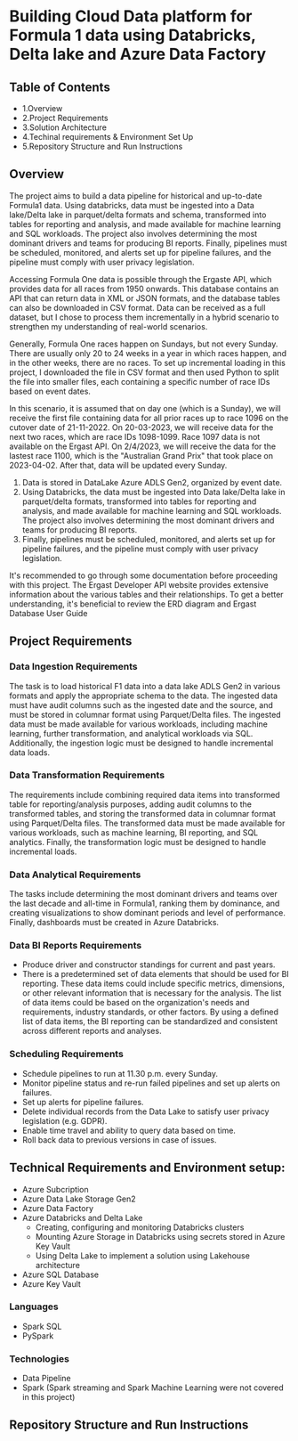 
# Building Cloud Data platform for Formula 1 data using Databricks, Delta lake and Azure Data Factory

## Table of Contents
* 1.Overview
* 2.Project Requirements
* 3.Solution Architecture
* 4.Techinal requirements & Environment Set Up
* 5.Repository Structure and Run Instructions

## Overview

The project aims to build a data pipeline for historical and up-to-date Formula1 data. Using databricks, data must be ingested into a Data lake/Delta lake in parquet/delta formats and schema, transformed into tables for reporting and analysis, and made available for machine learning and SQL workloads. The project also involves determining the most dominant drivers and teams for producing BI reports. Finally, pipelines must be scheduled, monitored, and alerts set up for pipeline failures, and the pipeline must comply with user privacy legislation.

Accessing Formula One data is possible through the Ergaste API, which provides data for all races from 1950 onwards. This database contains an API that can return data in XML or JSON formats, and the database tables can also be downloaded in CSV format. Data can be received as a full dataset, but I chose to process them incrementally in a hybrid scenario to strengthen my understanding of real-world scenarios.

Generally, Formula One races happen on Sundays, but not every Sunday. There are usually only 20 to 24 weeks in a year in which races happen, and in the other weeks, there are no races. To set up incremental loading in this project, I downloaded the file in CSV format and then used Python to split the file into smaller files, each containing a specific number of race IDs based on event dates.

In this scenario, it is assumed that on day one (which is a Sunday), we will receive the first file containing data for all prior races up to race 1096 on the cutover date of 21-11-2022. On 20-03-2023, we will receive data for the next two races, which are race IDs 1098-1099. Race 1097 data is not available on the Ergast API. On 2/4/2023, we will receive the data for the lastest race 1100, which is the "Australian Grand Prix" that took place on 2023-04-02. After that, data will be updated every Sunday.

1. Data is stored in DataLake Azure ADLS Gen2, organized by event date.
2. Using Databricks, the data must be ingested into Data lake/Delta lake in parquet/delta formats, transformed into tables for reporting and analysis, and made available for machine learning and SQL workloads. The project also involves determining the most dominant drivers and teams for producing BI reports.
3. Finally, pipelines must be scheduled, monitored, and alerts set up for pipeline failures, and the pipeline must comply with user privacy legislation.

It's recommended to go through some documentation before proceeding with this project. The Ergast Developer API website provides extensive information about the various tables and their relationships. To get a better understanding, it's beneficial to review the ERD diagram and Ergast Database User Guide

## Project Requirements

### Data Ingestion Requirements
The task is to load historical F1 data into a data lake ADLS Gen2 in various formats and apply the appropriate schema to the data. The ingested data must have audit columns such as the ingested date and the source, and must be stored in columnar format using Parquet/Delta files. The ingested data must be made available for various workloads, including machine learning, further transformation, and analytical workloads via SQL. Additionally, the ingestion logic must be designed to handle incremental data loads.

### Data Transformation Requirements
The requirements include combining required data items into transformed table for reporting/analysis purposes, adding audit columns to the transformed tables, and storing the transformed data in columnar format using Parquet/Delta files. The transformed data must be made available for various workloads, such as machine learning, BI reporting, and SQL analytics. Finally, the transformation logic must be designed to handle incremental loads.

### Data Analytical Requirements
The tasks include determining the most dominant drivers and teams over the last decade and all-time in Formula1, ranking them by dominance, and creating visualizations to show dominant periods and level of performance. Finally, dashboards must be created in Azure Databricks.

### Data BI Reports Requirements
* Produce driver and constructor standings for current and past years.
* There is a predetermined set of data elements that should be used for BI reporting. These data items could include specific metrics, dimensions, or other relevant information that is necessary for the analysis. The list of data items could be based on the organization's needs and requirements, industry standards, or other factors. By using a defined list of data items, the BI reporting can be standardized and consistent across different reports and analyses.
### Scheduling Requirements
* Schedule pipelines to run at 11.30 p.m. every Sunday.
* Monitor pipeline status and re-run failed pipelines and set up alerts on failures.
* Set up alerts for pipeline failures.
* Delete individual records from the Data Lake to satisfy user privacy legislation (e.g. GDPR).
* Enable time travel and ability to query data based on time.
* Roll back data to previous versions in case of issues.

## Technical Requirements and Environment setup:
* Azure Subcription
* Azure Data Lake Storage Gen2
* Azure Data Factory
* Azure Databricks and Delta Lake
  * Creating, configuring and monitoring Databricks clusters
  * Mounting Azure Storage in Databricks using secrets stored in Azure Key Vault
  * Using Delta Lake to implement a solution using Lakehouse architecture
* Azure SQL Database
* Azure Key Vault

### Languages
* Spark SQL
* PySpark

### Technologies
* Data Pipeline
* Spark (Spark streaming and Spark Machine Learning were not covered in this project)

## Repository Structure and Run Instructions

